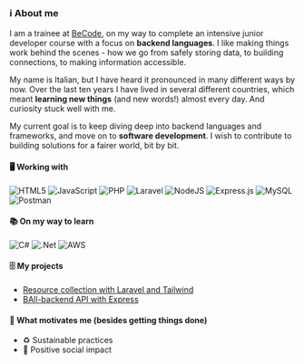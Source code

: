 ### ℹ️ About me

I am a trainee at [BeCode](https://becode.org/), on my way to complete an intensive junior developer course with a focus on **backend languages**. I like making things work behind the scenes - how we go from safely storing data, to building connections, to making information accessible.

My name is Italian, but I have heard it pronounced in many different ways by now. Over the last ten years I have lived in several different countries, which meant **learning new things** (and new words!) almost every day. And curiosity stuck well with me.

My current goal is to keep diving deep into backend languages and frameworks, and move on to **software development**. I wish to contribute to building solutions for a fairer world, bit by bit.

#### 🖥️ Working with
![HTML5](https://img.shields.io/badge/html5-%23E34F26.svg?style=for-the-badge&logo=html5&logoColor=white) 
![JavaScript](https://img.shields.io/badge/javascript-%23323330.svg?style=for-the-badge&logo=javascript&logoColor=%23F7DF1E) 
![PHP](https://img.shields.io/badge/php-%23777BB4.svg?style=for-the-badge&logo=php&logoColor=white)
![Laravel](https://img.shields.io/badge/laravel-%23FF2D20.svg?style=for-the-badge&logo=laravel&logoColor=white) 
![NodeJS](https://img.shields.io/badge/node.js-6DA55F?style=for-the-badge&logo=node.js&logoColor=white) 
![Express.js](https://img.shields.io/badge/express.js-%23404d59.svg?style=for-the-badge&logo=express&logoColor=%2361DAFB)
![MySQL](https://img.shields.io/badge/mysql-%2300f.svg?style=for-the-badge&logo=mysql&logoColor=white) 
![Postman](https://img.shields.io/badge/Postman-FF6C37?style=for-the-badge&logo=postman&logoColor=white)

#### 📚 On my way to learn
![C#](https://img.shields.io/badge/c%23-%23239120.svg?style=for-the-badge&logo=c-sharp&logoColor=white) 
![.Net](https://img.shields.io/badge/.NET-5C2D91?style=for-the-badge&logo=.net&logoColor=white)
![AWS](https://img.shields.io/badge/AWS-%23FF9900.svg?style=for-the-badge&logo=amazon-aws&logoColor=white)

#### 🗄️ My projects

- [Resource collection with Laravel and Tailwind](https://github.com/BiceSchembri/shiver-down-the-bookspine)
- [BAll-backend API with Express](https://github.com/BiceSchembri/express-API-tattoo)

#### 🦾 What motivates me (besides getting things done)
- ♻️ Sustainable practices
- 💙 Positive social impact







